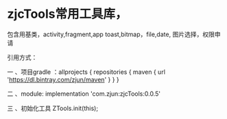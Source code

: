 # zjcTools常用工具库，
包含用基类，activity,fragment,app
toast,bitmap，file,date,
图片选择，权限申请


引用方式：


一  、项目gradle ：allprojects {
    repositories {
        maven { url 'https://dl.bintray.com/zjun/maven' }
    }
}

二 、module: implementation 'com.zjun:zjcTools:0.0.5'


三 、初始化工具  ZTools.init(this);



